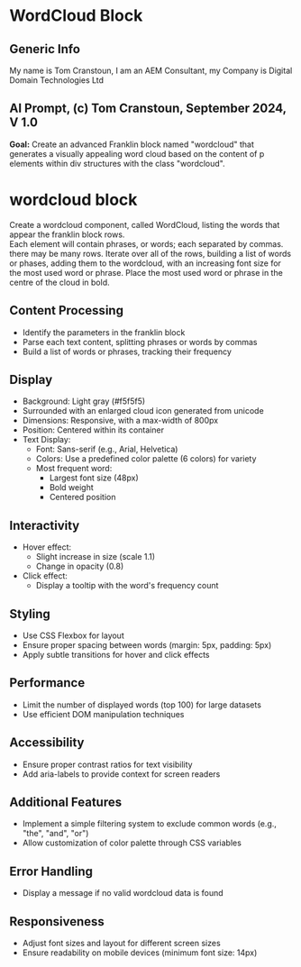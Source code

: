 # WordCloud Block

## Generic Info

My name is Tom Cranstoun, I am an AEM Consultant, my Company is Digital Domain Technologies Ltd

## AI Prompt, (c) Tom Cranstoun, September 2024, V 1.0

**Goal:** Create an advanced Franklin block named "wordcloud" that generates a visually appealing word cloud based on the content of p elements within div structures with the class "wordcloud".

# wordcloud block

Create a wordcloud component, called WordCloud, listing the words that appear the franklin block rows.  
Each element will contain phrases, or words; each separated by commas. there may be many rows.
Iterate over all of the rows, building a list of words or phases,  adding them to the wordcloud, with an increasing font size for the most used word or phrase.
Place the most used word or phrase in the centre of the cloud in bold.

## Content Processing

* Identify the parameters in the franklin block
* Parse each text content, splitting phrases or words by commas
* Build a list of words or phrases, tracking their frequency

## Display

* Background: Light gray (#f5f5f5)
* Surrounded with an enlarged cloud icon generated from unicode
* Dimensions: Responsive, with a max-width of 800px
* Position: Centered within its container
* Text Display:
  * Font: Sans-serif (e.g., Arial, Helvetica)
  * Colors: Use a predefined color palette (6 colors) for variety
  * Most frequent word:
    * Largest font size (48px)
    * Bold weight
    * Centered position

## Interactivity

* Hover effect:
  * Slight increase in size (scale 1.1)
  * Change in opacity (0.8)
* Click effect:
  * Display a tooltip with the word's frequency count

## Styling

* Use CSS Flexbox for layout
* Ensure proper spacing between words (margin: 5px, padding: 5px)
* Apply subtle transitions for hover and click effects

## Performance

* Limit the number of displayed words (top 100) for large datasets
* Use efficient DOM manipulation techniques

## Accessibility

* Ensure proper contrast ratios for text visibility
* Add aria-labels to provide context for screen readers

## Additional Features

* Implement a simple filtering system to exclude common words (e.g., "the", "and", "or")
* Allow customization of color palette through CSS variables

## Error Handling

* Display a message if no valid wordcloud data is found

## Responsiveness

* Adjust font sizes and layout for different screen sizes
* Ensure readability on mobile devices (minimum font size: 14px)
